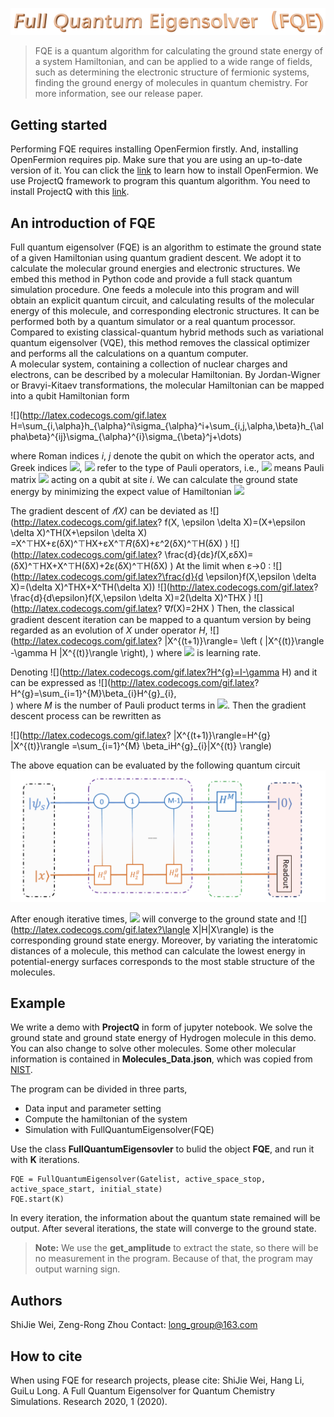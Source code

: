 

![logo](https://github.com/Long-group/FullQuantumEigensolver/blob/master/logo.PNG)
> FQE is a quantum algorithm for calculating the ground state energy of a system Hamiltonian, and can be applied to a wide range of fields, such as determining the electronic structure of  fermionic systems, finding the ground energy of  molecules  in quantum chemistry.  For more information, see our release paper.

## Getting started
Performing FQE requires installing OpenFermion firstly. And, installing OpenFermion requires pip. Make sure that you are using an up-to-date version of it. You can click the [link](https://github.com/quantumlib/OpenFermion) to learn how to install OpenFermion. We use ProjectQ framework to program this quantum algorithm. You need to install ProjectQ with this [link](http://projectq.ch/code-and-docs/).

## An introduction of FQE
Full quantum eigensolver (FQE) is an algorithm  to  estimate the ground state of a given Hamiltonian using  quantum gradient descent. We adopt it to calculate the molecular ground energies and electronic structures. We embed this method in Python code and provide a full stack quantum simulation procedure. One feeds a molecule into this program and will obtain an  explicit quantum circuit, and calculating results of the molecular energy of this molecule, and corresponding electronic structures. It can be performed both by  a quantum simulator or a real quantum processor. Compared to existing classical-quantum hybrid methods such as variational quantum eigensolver (VQE), this method removes the classical optimizer and performs all the calculations on a quantum computer.  
A molecular system, containing a collection of nuclear charges  and  electrons, can be described by a  molecular Hamiltonian. By Jordan-Wigner or Bravyi-Kitaev transformations, the molecular Hamiltonian can be mapped into a qubit Hamiltonian form

![](http://latex.codecogs.com/gif.latex H=\sum_{i,\alpha}h_{\alpha}^i\sigma_{\alpha}^i+\sum_{i,j,\alpha,\beta}h_{\alpha\beta}^{ij}\sigma_{\alpha}^{i}\sigma_{\beta}^j+\dots)

where Roman indices *i*, *j* denote the qubit on which the operator acts, and Greek indices ![](http://latex.codecogs.com/gif.latex?\\alpha), ![](http://latex.codecogs.com/gif.latex?\\beta) refer to  the type of Pauli operators, i.e.,  ![](http://latex.codecogs.com/gif.latex?\sigma^i_{x}) means Pauli matrix ![](http://latex.codecogs.com/gif.latex?\sigma_{x}) acting on a  qubit at site *i*.
We can calculate the ground state energy by minimizing the expect value of Hamiltonian
![](http://latex.codecogs.com/gif.latex?f(X)=X^THX)

The gradient descent of *𝑓(X)* can be deviated  as
![](http://latex.codecogs.com/gif.latex? f(X, \epsilon \delta X)=(X+\epsilon \delta X)^TH(X+\epsilon \delta X)
=X^⊤HX+ε(δX)^⊤HX+εX^⊤𝑅(δX)+ε^2(δX)^⊤H(δX) )
![](http://latex.codecogs.com/gif.latex? \frac{d}{dε}𝑓(X,εδX)=(δX)^⊤HX+X^⊤H(δX)+2ε(δX)^⊤H(δX) )
At the limit when ε->0 :
![](http://latex.codecogs.com/gif.latex?\frac{d}{d \epsilon}f(X,\epsilon \delta X)=(\delta X)^THX+X^TH(\delta X))
![](http://latex.codecogs.com/gif.latex? \frac{d}{d\epsilon}f(X,\epsilon \delta X)=2(\delta X)^THX )
![](http://latex.codecogs.com/gif.latex? ∇𝑓(X)=2HX )
Then, the classical gradient descent iteration  can be mapped to a quantum version by  being regarded as an evolution of *X* under operator *H*,
![](http://latex.codecogs.com/gif.latex?
|X^{(t+1)}\rangle= \left ( |X^{(t)}\rangle -\gamma H |X^{(t)}\rangle \right),
)
where ![](http://latex.codecogs.com/gif.latex?\gamma) is learning rate.

Denoting  ![](http://latex.codecogs.com/gif.latex?H^{g}=I-\gamma H) and it can be expressed as 
![](http://latex.codecogs.com/gif.latex?
    H^{g}=\sum_{i=1}^{M}\beta_{i}H^{g}_{i},   
)
where  *M* is the number of Pauli product terms  in  ![](http://latex.codecogs.com/gif.latex?H^{g} ). 
 Then the gradient descent process can be rewritten as 
 
![](http://latex.codecogs.com/gif.latex? |X^{(t+1)}\rangle=H^{g} |X^{(t)}\rangle =\sum_{i=1}^{M} \beta_iH^{g}_{i}|X^{(t)} \rangle)

The above equation can be evaluated by the following quantum circuit
![circuit](https://github.com/Long-group/FullQuantumEigensolver/blob/master/circuit.PNG)

After enough iterative times, ![](http://latex.codecogs.com/gif.latex?|X\\rangle) will converge to the ground state and ![](http://latex.codecogs.com/gif.latex?\langle X|H|X\\rangle) is the corresponding ground state energy.
 Moreover, by variating the interatomic distances of a molecule, this method can calculate the lowest energy in potential-energy surfaces corresponds to the most stable structure of the molecules.
 
## Example

We write a demo with **ProjectQ** in form of jupyter notebook. We solve the ground state and ground state energy of Hydrogen molecule in this demo. You can also change to solve other molecules. Some other molecular information is contained in **Molecules_Data.json**, which was copied from [NIST](https://cccbdb.nist.gov/justgeom.asp).

The program can be divided in three parts,

* Data input and parameter setting
* Compute the hamiltonian of the system
* Simulation with FullQuantumEigensolver(FQE)

Use the class **FullQuantumEigensovler** to bulid the object **FQE**, and run it with **K** iterations.

```
FQE = FullQuantumEigensolver(Gatelist, active_space_stop, active_space_start, initial_state)
FQE.start(K)   
```
In every iteration, the information about the quantum state remained will be output. After several iterations, the state will converge to the ground state. 
>**Note:** We use the **get_amplitude** to extract the state, so there will be no measurement in the program. Because of that, the program may output warning sign.


 
## Authors
ShiJie Wei, Zeng-Rong Zhou
Contact: long_group@163.com
## How to cite
When using FQE for research projects, please cite:
ShiJie Wei, Hang Li, GuiLu Long. A Full Quantum Eigensolver for Quantum Chemistry Simulations.  Research 2020, 1 (2020).




